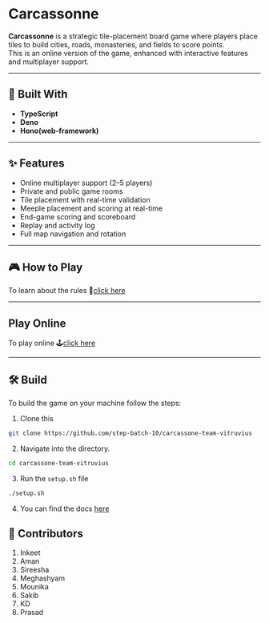 # Carcassonne

**Carcassonne** is a strategic tile-placement board game where players place tiles to build cities, roads, monasteries, and fields to score points.  
This is an online version of the game, enhanced with interactive features and multiplayer support.

---

## 🚀 Built With

- **TypeScript**
- **Deno**
- **Hono(web-framework)**

---

## ✨ Features

- Online multiplayer support (2–5 players)
- Private and public game rooms
- Tile placement with real-time validation
- Meeple placement and scoring at real-time
- End-game scoring and scoreboard
- Replay and activity log
- Full map navigation and rotation

---

## 🎮 How to Play

To learn about the rules
📘[click here](https://github.com/step-batch-10/carcassone-team-vitruvius/wiki/Rules)

---

## Play Online

To play online 🕹️[click here](https://amankumarbh-carcassone-69.deno.dev)

---

## 🛠️ Build

To build the game on your machine follow the steps:

1. Clone this

```bash
git clone https://github.com/step-batch-10/carcassone-team-vitruvius
```

2. Navigate into the directory.

```bash
cd carcassone-team-vitruvius
```

3. Run the `setup.sh` file

```bash
./setup.sh
```

4. You can find the docs [here](#)

## 🧠 Contributors

1. Inkeet
2. Aman
3. Sireesha
4. Meghashyam
5. Mounika
6. Sakib
7. KD
8. Prasad
